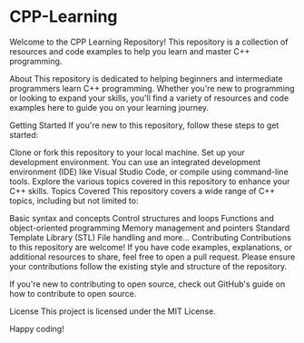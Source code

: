# CPP-Learning

Welcome to the CPP Learning Repository! This repository is a collection of resources and code examples to help you learn and master C++ programming.

About
This repository is dedicated to helping beginners and intermediate programmers learn C++ programming. Whether you're new to programming or looking to expand your skills, you'll find a variety of resources and code examples here to guide you on your learning journey.

Getting Started
If you're new to this repository, follow these steps to get started:

Clone or fork this repository to your local machine.
Set up your development environment. You can use an integrated development environment (IDE) like Visual Studio Code, or compile using command-line tools.
Explore the various topics covered in this repository to enhance your C++ skills.
Topics Covered
This repository covers a wide range of C++ topics, including but not limited to:

Basic syntax and concepts
Control structures and loops
Functions and object-oriented programming
Memory management and pointers
Standard Template Library (STL)
File handling
and more...
Contributing
Contributions to this repository are welcome! If you have code examples, explanations, or additional resources to share, feel free to open a pull request. Please ensure your contributions follow the existing style and structure of the repository.

If you're new to contributing to open source, check out GitHub's guide on how to contribute to open source.

License
This project is licensed under the MIT License.

Happy coding!
